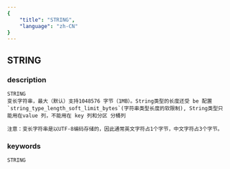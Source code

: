 ```yaml
---
{
    "title": "STRING",
    "language": "zh-CN"
}
---
```


<!-- 
Licensed to the Apache Software Foundation (ASF) under one
or more contributor license agreements.  See the NOTICE file
distributed with this work for additional information
regarding copyright ownership.  The ASF licenses this file
to you under the Apache License, Version 2.0 (the
"License"); you may not use this file except in compliance
with the License.  You may obtain a copy of the License at

  http://www.apache.org/licenses/LICENSE-2.0

Unless required by applicable law or agreed to in writing,
software distributed under the License is distributed on an
"AS IS" BASIS, WITHOUT WARRANTIES OR CONDITIONS OF ANY
KIND, either express or implied.  See the License for the
specific language governing permissions and limitations
under the License.
-->

## STRING
### description
    STRING
    变长字符串，最大（默认）支持1048576 字节（1MB）。String类型的长度还受 be 配置  `string_type_length_soft_limit_bytes`(字符串类型长度的软限制), String类型只能用在value 列，不能用在 key 列和分区 分桶列
    
    注意：变长字符串是以UTF-8编码存储的，因此通常英文字符占1个字节，中文字符占3个字节。

### keywords

    STRING
